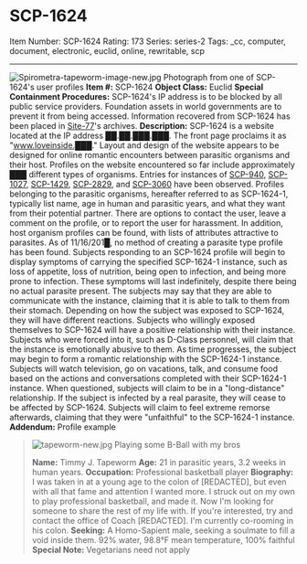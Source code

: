 # SCP-1624
Item Number: SCP-1624
Rating: 173
Series: series-2
Tags: _cc, computer, document, electronic, euclid, online, rewritable, scp

---

![Spirometra-tapeworm-image-new.jpg](http://scp-wiki.wdfiles.com/local--files/scp-1624/Spirometra-tapeworm-image-new.jpg)
Photograph from one of SCP-1624's user profiles
**Item #:** SCP-1624
**Object Class:** Euclid
**Special Containment Procedures:** SCP-1624's IP address is to be blocked by all public service providers. Foundation assets in world governments are to prevent it from being accessed. Information recovered from SCP-1624 has been placed in [Site-77](/secure-facility-dossier-site-77)'s archives.
**Description:** SCP-1624 is a website located at the IP address ██.██.███.███. The front page proclaims it as "www.loveinside.███." Layout and design of the website appears to be designed for online romantic encounters between parasitic organisms and their host. Profiles on the website encountered so far include approximately ███ different types of organisms. Entries for instances of [SCP-940](/scp-940), [SCP-1027](/scp-1027), [SCP-1429](/scp-1429), [SCP-2829](/scp-2829), and [SCP-3060](/scp-3060) have been observed.
Profiles belonging to the parasitic organisms, hereafter referred to as SCP-1624-1, typically list name, age in human and parasitic years, and what they want from their potential partner. There are options to contact the user, leave a comment on the profile, or to report the user for harassment. In addition, host organism profiles can be found, with lists of attributes attractive to parasites. As of 11/16/201█, no method of creating a parasite type profile has been found.
Subjects responding to an SCP-1624 profile will begin to display symptoms of carrying the specified SCP-1624-1 instance, such as loss of appetite, loss of nutrition, being open to infection, and being more prone to infection. These symptoms will last indefinitely, despite there being no actual parasite present.
The subjects may say that they are able to communicate with the instance, claiming that it is able to talk to them from their stomach. Depending on how the subject was exposed to SCP-1624, they will have different reactions. Subjects who willingly exposed themselves to SCP-1624 will have a positive relationship with their instance. Subjects who were forced into it, such as D-Class personnel, will claim that the instance is emotionally abusive to them.
As time progresses, the subject may begin to form a romantic relationship with the SCP-1624-1 instance. Subjects will watch television, go on vacations, talk, and consume food based on the actions and conversations completed with their SCP-1624-1 instance. When questioned, subjects will claim to be in a "long-distance" relationship.
If the subject is infected by a real parasite, they will cease to be affected by SCP-1624. Subjects will claim to feel extreme remorse afterwards, claiming that they were "unfaithful" to the SCP-1624-1 instance.
**Addendum:** Profile example
> ![tapeworm-new.jpg](https://scp-wiki.wdfiles.com/local--files/scp-1624/tapeworm-new.jpg)
> Playing some B-Ball with my bros
>   
>  **Name:** Timmy J. Tapeworm 
> **Age:** 21 in parasitic years, 3.2 weeks in human years.
> **Occupation:** Professional basketball player
> **Biography:** I was taken in at a young age to the colon of [REDACTED], but even with all that fame and attention I wanted more. I struck out on my own to play professional basketball, and made it. Now I'm looking for someone to share the rest of my life with. If you're interested, try and contact the office of Coach [REDACTED]. I'm currently co-rooming in his colon.
> **Seeking:** A Homo-Sapient male, seeking a soulmate to fill a void inside them. 92% water, 98.8°F mean temperature, 100% faithful
> **Special Note:** Vegetarians need not apply